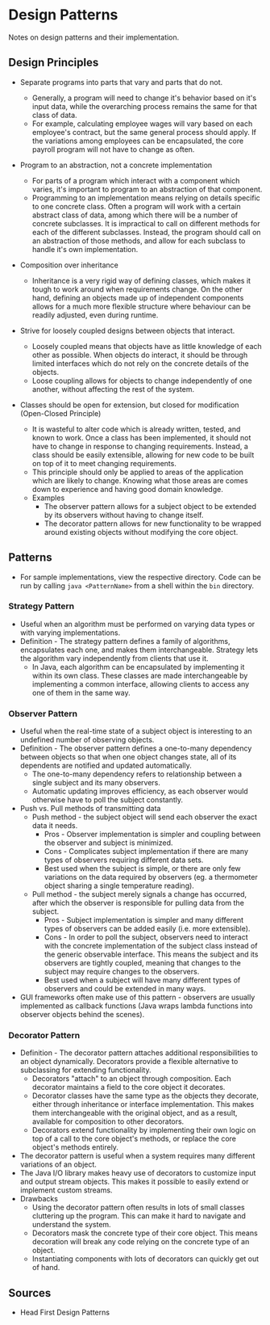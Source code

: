 # Design Patterns

Notes on design patterns and their implementation.

## Design Principles

* Separate programs into parts that vary and parts that do not.
    * Generally, a program will need to change it's behavior based on it's input data, while the overarching process remains the same for that class of data.
    * For example, calculating employee wages will vary based on each employee's contract, but the same general process should apply. If the variations among employees can be encapsulated, the core payroll program will not have to change as often.

* Program to an abstraction, not a concrete implementation
    * For parts of a program which interact with a component which varies, it's important to program to an abstraction of that component.
    * Programming to an implementation means relying on details specific to one concrete class. Often a program will work with a certain abstract class of data, among which there will be a number of concrete subclasses. It is impractical to call on different methods for each of the different subclasses. Instead, the program should call on an abstraction of those methods, and allow for each subclass to handle it's own implementation.

* Composition over inheritance
    * Inheritance is a very rigid way of defining classes, which makes it tough to work around when requirements change. On the other hand, defining an objects made up of independent components allows for a much more flexible structure where behaviour can be readily adjusted, even during runtime.

* Strive for loosely coupled designs between objects that interact.
    * Loosely coupled means that objects have as little knowledge of each other as possible. When objects do interact, it should be through limited interfaces which do not rely on the concrete details of the objects.
    * Loose coupling allows for objects to change independently of one another, without affecting the rest of the system.

* Classes should be open for extension, but closed for modification (Open-Closed Principle)
    * It is wasteful to alter code which is already written, tested, and known to work. Once a class has been implemented, it should not have to change in response to changing requirements. Instead, a class should be easily extensible, allowing for new code to be built on top of it to meet changing requirements.
    * This principle should only be applied to areas of the application which are likely to change. Knowing what those areas are comes down to experience and having good domain knowledge.
    * Examples
        * The observer pattern allows for a subject object to be extended by its observers without having to change itself.
        * The decorator pattern allows for new functionality to be wrapped around existing objects without modifying the core object.


## Patterns

* For sample implementations, view the respective directory. Code can be run by calling `java <PatternName>` from a shell within the `bin` directory.


### Strategy Pattern

* Useful when an algorithm must be performed on varying data types or with varying implementations.
* Definition - The strategy pattern defines a family of algorithms, encapsulates each one, and makes them interchangeable. Strategy lets the algorithm vary independently from clients that use it.
    * In Java, each algorithm can be encapsulated by implementing it within its own class. These classes are made interchangeable by implementing a common interface, allowing clients to access any one of them in the same way.


### Observer Pattern

* Useful when the real-time state of a subject object is interesting to an undefined number of observing objects.
* Definition - The observer pattern defines a one-to-many dependency between objects so that when one object changes state, all of its dependents are notified and updated automatically.
    * The one-to-many dependency refers to relationship between a single subject and its many observers.
    * Automatic updating improves efficiency, as each observer would otherwise have to poll the subject constantly.
* Push vs. Pull methods of transmitting data
    * Push method - the subject object will send each observer the exact data it needs.
        * Pros - Observer implementation is simpler and coupling between the observer and subject is minimized.
        * Cons - Complicates subject implementation if there are many types of observers requiring different data sets.
        * Best used when the subject is simple, or there are only few variations on the data required by observers (eg. a thermometer object sharing a single temperature reading).
    * Pull method - the subject merely signals a change has occurred, after which the observer is responsible for pulling data from the subject.
        * Pros - Subject implementation is simpler and many different types of observers can be added easily (i.e. more extensible).
        * Cons - In order to poll the subject, observers need to interact with the concrete implementation of the subject class instead of the generic observable interface. This means the subject and its observers are tightly coupled, meaning that changes to the subject may require changes to the observers.
        * Best used when a subject will have many different types of observers and could be extended in many ways.
* GUI frameworks often make use of this pattern - observers are usually implemented as callback functions (Java wraps lambda functions into observer objects behind the scenes).


### Decorator Pattern

* Definition - The decorator pattern attaches additional responsibilities to an object dynamically. Decorators provide a flexible alternative to subclassing for extending functionality.
    * Decorators "attach" to an object through composition. Each decorator maintains a field to the core object it decorates.
    * Decorator classes have the same type as the objects they decorate, either through inheritance or interface implementation. This makes them interchangeable with the original object, and as a result, available for composition to other decorators.
    * Decorators extend functionality by implementing their own logic on top of a call to the core object's methods, or replace the core object's methods entirely.
* The decorator pattern is useful when a system requires many different variations of an object.
* The Java I/O library makes heavy use of decorators to customize input and output stream objects. This makes it possible to easily extend or implement custom streams.
* Drawbacks
    * Using the decorator pattern often results in lots of small classes cluttering up the program. This can make it hard to navigate and understand the system.
    * Decorators mask the concrete type of their core object. This means decoration will break any code relying on the concrete type of an object.
    * Instantiating components with lots of decorators can quickly get out of hand.


## Sources

* Head First Design Patterns